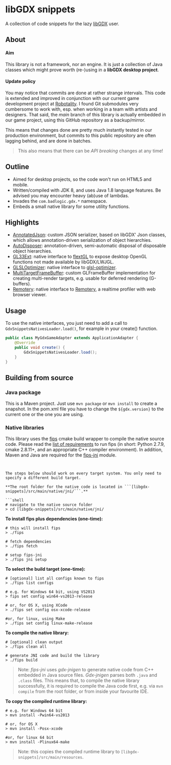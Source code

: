 # libGDX snippets

A collection of code snippets for the lazy [libGDX](https://github.com/libgdx/libgdx) user.

## About

#### Aim

This library is not a framework, nor an engine. It is just a collection of Java classes which might prove worth (re-)using in a **libGDX desktop project**.

#### Update policy

You may notice that commits are done at rather strange intervals. This code is extended and improved in conjunction with our current game development project at [Robotality](http://robotality.com). I found Git submodules very cumbersome to work with, esp. when working in a team with artists and designers. That said, the *main* branch of this library is actually embedded in our game project, using this GitHub repository as a backup/mirror.

This means that changes done are pretty much instantly tested in our production environment, but commits to this public repository are often lagging behind, and are done in batches.

> This also means that there can be *API breaking* changes at any time!

## Outline

- Aimed for desktop projects, so the code won't run on HTML5 and mobile.
- Written/compiled with JDK 8, and uses Java 1.8 language features. Be advised you may encounter heavy (ab)use of lambdas.
- Invades the ```com.badlogic.gdx.*``` namespace.
- Embeds a small native library for some utility functions.

## Highlights

- [AnnotatedJson](https://github.com/code-disaster/libgdx-snippets/blob/master/src/main/java/com/badlogic/gdx/json/AnnotatedJson.java): custom JSON serializer, based on libGDX' Json classes, which allows annotation-driven serialization of object hierarchies.
- [AutoDisposer](https://github.com/code-disaster/libgdx-snippets/blob/master/src/main/java/com/badlogic/gdx/utils/AutoDisposer.java): annotation-driven, semi-automatic disposal of disposable object hierarchies.
- [GL33Ext](https://github.com/code-disaster/libgdx-snippets/blob/master/src/main/java/com/badlogic/gdx/graphics/GL33Ext.java): native interface to [flextGL](https://github.com/code-disaster/flextGL.git) to expose desktop OpenGL functions not made available by libGDX/LWJGL.
- [GLSLOptimizer](https://github.com/code-disaster/libgdx-snippets/blob/master/src/main/java/com/badlogic/gdx/graphics/GLSLOptimizer.java): native interface to [glsl-optimizer](https://github.com/aras-p/glsl-optimizer.git).
- [MultiTargetFrameBuffer](https://github.com/code-disaster/libgdx-snippets/blob/master/src/main/java/com/badlogic/gdx/graphics/glutils/MultiTargetFrameBuffer.java): custom GLFrameBuffer implementation for creating multi-render targets, e.g. usable for deferred rendering (G-buffers).
- [Remotery](https://github.com/code-disaster/libgdx-snippets/blob/master/src/main/java/com/badlogic/gdx/profiler/Remotery.java): native interface to [Remotery](https://github.com/Celtoys/Remotery), a realtime profiler with web browser viewer.

## Usage

To use the native interfaces, you just need to add a call to ```GdxSnippetsNativesLoader.load()```, for example in your create() function.

```java
public class MyGdxGameAdapter extends ApplicationAdapter {
    @Override
    public void create() {
        GdxSnippetsNativesLoader.load();
    }
}
```

## Building from source

### Java package

This is a Maven project. Just use ```mvn package``` or ```mvn install``` to create a snapshot. In the pom.xml file you have to change the ```${gdx.version}``` to the current one or the one you are using.

### Native libraries

This library uses the [fips](http://floooh.github.io/fips/) cmake build wrapper to compile the native source code. Please read the [list of requirements](http://floooh.github.io/fips/getstarted.html) to run fips (in short: Python 2.7.9, cmake 2.8.11+, and an appropriate C++ compiler environment). In addition, Maven and Java are required for the [fips-jni](https://github.com/code-disaster/fips-jni) module.

```shell


The steps below should work on every target system. You only need to specify a different build target.

**The root folder for the native code is located in ```[libgdx-snippets]/src/main/native/jni/```.**

```shell
# navigate to the native source folder
> cd [libgdx-snippets]/src/main/native/jni/
```

**To install fips plus dependencies (one-time):**

```shell
# this will install fips
> ./fips

# fetch dependencies
> ./fips fetch

# setup fips-jni
> ./fips jni setup
```

**To select the build target (one-time):**

```shell
# [optional] list all configs known to fips
> ./fips list configs

# e.g. for Windows 64 bit, using VS2013
> fips set config win64-vs2013-release

# or, for OS X, using XCode
> ./fips set config osx-xcode-release

#or, for linux, using Make
> ./fips set config linux-make-release
```

**To compile the native library:**

```shell
# [optional] clean output
> ./fips clean all

# generate JNI code and build the library
> ./fips build
```

> Note: *fips-jni* uses *gdx-jnigen* to generate native code from C++ embedded in Java source files. *Gdx-jnigen* parses both ```.java``` and ```.class``` files. This means that, to compile the native library successfully, it is required to compile the Java code first, e.g. via ```mvn compile``` from the root folder, or from inside your favourite IDE.

**To copy the compiled runtime library:**

```shell
# e.g. for Windows 64 bit
> mvn install -Pwin64-vs2013

# or, for OS X
> mvn install -Posx-xcode

#or, for linux 64 bit
> mvn install -Plinux64-make
```

> Note: this copies the compiled runtime library to ```[libgdx-snippets]/src/main/resources```.
